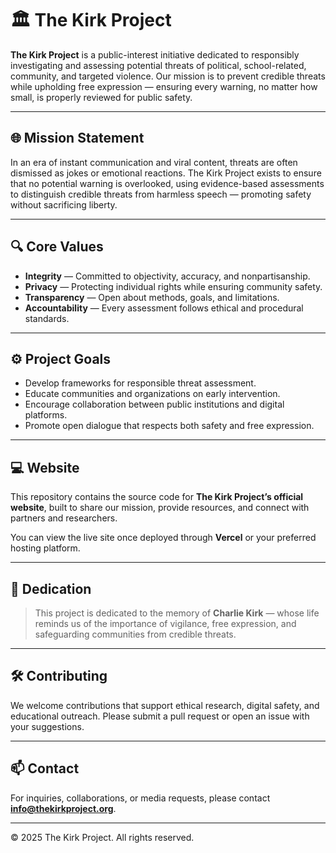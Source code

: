 # 🏛️ The Kirk Project

**The Kirk Project** is a public-interest initiative dedicated to responsibly investigating and assessing potential threats of political, school-related, community, and targeted violence. Our mission is to prevent credible threats while upholding free expression — ensuring every warning, no matter how small, is properly reviewed for public safety.

---

## 🌐 Mission Statement

In an era of instant communication and viral content, threats are often dismissed as jokes or emotional reactions. The Kirk Project exists to ensure that no potential warning is overlooked, using evidence-based assessments to distinguish credible threats from harmless speech — promoting safety without sacrificing liberty.

---

## 🔍 Core Values

- **Integrity** — Committed to objectivity, accuracy, and nonpartisanship.  
- **Privacy** — Protecting individual rights while ensuring community safety.  
- **Transparency** — Open about methods, goals, and limitations.  
- **Accountability** — Every assessment follows ethical and procedural standards.

---

## ⚙️ Project Goals

- Develop frameworks for responsible threat assessment.  
- Educate communities and organizations on early intervention.  
- Encourage collaboration between public institutions and digital platforms.  
- Promote open dialogue that respects both safety and free expression.

---

## 💻 Website

This repository contains the source code for **The Kirk Project’s official website**, built to share our mission, provide resources, and connect with partners and researchers.

You can view the live site once deployed through **Vercel** or your preferred hosting platform.

---

## 🙏 Dedication

> This project is dedicated to the memory of **Charlie Kirk** — whose life reminds us of the importance of vigilance, free expression, and safeguarding communities from credible threats.

---

## 🛠️ Contributing

We welcome contributions that support ethical research, digital safety, and educational outreach. Please submit a pull request or open an issue with your suggestions.

---

## 📫 Contact

For inquiries, collaborations, or media requests, please contact **info@thekirkproject.org**.

---

© 2025 The Kirk Project. All rights reserved.
